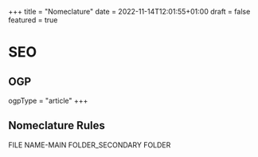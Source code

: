 +++
title = "Nomeclature"
date = 2022-11-14T12:01:55+01:00
draft = false
featured = true
# SEO #
## OGP ##
ogpType = "article"
+++

## Nomeclature Rules

FILE NAME-MAIN FOLDER_SECONDARY FOLDER